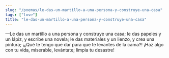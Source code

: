 ```yaml
---
slug: "/poemas/le-das-un-martillo-a-una-persona-y-construye-una-casa"
tags: ["love"]
title: "le-das-un-martillo-a-una-persona-y-construye-una-casa"
---
```

—Le das un martillo a una persona y construye una casa; le das papeles y un lápiz, y escribe una novela; le das materiales y un lienzo, y crea una pintura; ¡¿Qué te tengo que dar para que te levantes de la cama?! ¡Haz algo con tu vida, miserable, levántate; limpia tu desastre!